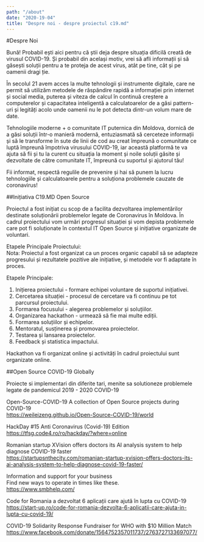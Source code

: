 ```yaml
---
path: "/about"
date: "2020-19-04"
title: "Despre noi - despre proiectul c19.md"
---
```

#Despre Noi

Bună! Probabil ești aici pentru că știi deja despre situația dificilă creată de virusul COVID-19. Și probabil din același motiv, vrei să afli informații și să găsești soluții pentru a te proteja de acest virus, atât pe tine, cât și pe oamenii dragi ție.

În secolul 21 avem acces la multe tehnologii și instrumente digitale, care ne permit să utilizăm metodele de răspândire rapidă a informației prin internet și social media, puterea și viteza de calcul în continuă creștere a computerelor și capacitatea inteligentă a calculatoarelor de a găsi pattern-uri și legități acolo unde oamenii nu le pot detecta dintr-un volum mare de date. 

Tehnologiile moderne + o comunitate IT puternica din Moldova, dornică de a găsi soluții într-o manieră modernă, entuziasmată să cerceteze informații și să le transforme în sute de linii de cod au creat împreună o comunitate ce luptă împreună împotriva virusului COVID-19, iar această platformă te va ajuta să fii și tu la curent cu situația la moment și noile soluții găsite și dezvoltate de către comunitate IT, împreună cu suportul și ajutorul tău!

Fii informat, respectă regulile de prevenire și hai să punem la lucru tehnologiile și calculatoarele pentru a soluționa problemele cauzate de coronavirus!

##Inițiativa C19.MD Open Source

Proiectul a fost inițiat cu scop de a facilita dezvoltarea implementărilor destinate soluționării problemelor legate de Coronavirus în Moldova. În cadrul proiectului vom urmări progresul situației și vom depista problemele care pot fi soluționate în contextul IT Open Source și inițiative organizate de voluntari. 

Etapele Principale Proiectului:  
Nota: Proiectul a fost organizat ca un proces organic capabil să se adapteze progresului și rezultatele pozitive ale inițiative, și metodele vor fi adaptate în proces. 

Etapele Principale:

1. Inițierea proiectului - formare echipei voluntare de suportul inițiativei.
2. Cercetarea situației - procesul de cercetare va fi continuu pe tot parcursul proiectului.
3. Formarea focusului - alegerea problemelor și soluțiilor.
4. Organizarea hackathon - urmează să fie mai multe ediții.
5. Formarea soluțiilor și echipelor.
6. Mentoratul, susținerea și promovarea proiectelor.
7. Testarea și lansarea proiectelor.
8. Feedback și statistica impactului.

Hackathon va fi organizat online și activități în cadrul proiectului sunt organizate online.
  
  
##Open Source COVID-19 Globally

Proiecte si implementari din diferite tari, menite sa solutioneze problemele legate de pandemicul 2019 - 2020 COVID-19


Open-Source-COVID-19
A collection of Open Source projects during COVID-19  
https://weileizeng.github.io/Open-Source-COVID-19/world

HackDay #15 Anti Coronavirus (Covid-19) Edition  
https://tfsg.code4.ro/ro/hackday/?where=online 

Romanian startup XVision offers doctors its AI analysis system to help diagnose COVID-19 faster  
https://startupsnthecity.com/romanian-startup-xvision-offers-doctors-its-ai-analysis-system-to-help-diagnose-covid-19-faster/ 

Information and support for your business  
Find new ways to operate in times like these.  
https://www.smbhelp.com/ 

Code for Romania a dezvoltat 6 aplicații care ajută în lupta cu COVID-19  
https://start-up.ro/code-for-romania-dezvolta-6-aplicatii-care-ajuta-in-lupta-cu-covid-19/ 

COVID-19 Solidarity Response Fundraiser for WHO with $10 Million Match  
https://www.facebook.com/donate/1564752357011737/2763727133697077/ 